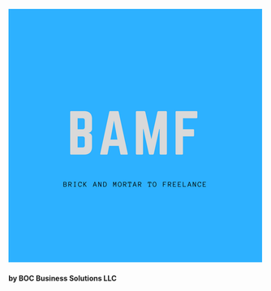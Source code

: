 ![BAMF Logo](https://github.com/bocbusinesssolutions/BAMFBeta2/blob/master/BAMF_logo.png)
#### by BOC Business Solutions LLC
